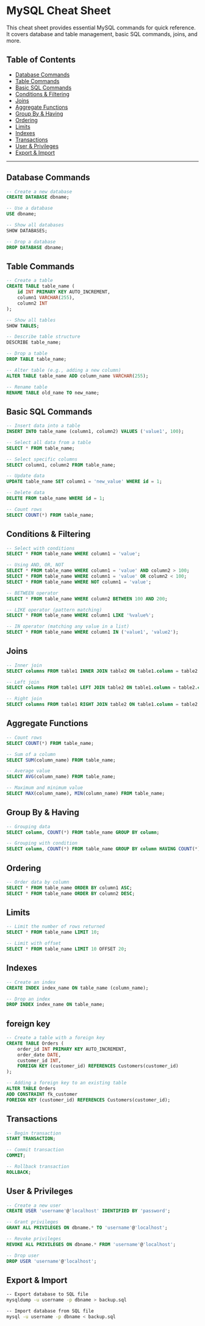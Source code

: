 
# MySQL Cheat Sheet

This cheat sheet provides essential MySQL commands for quick reference. It covers database and table management, basic SQL commands, joins, and more.

## Table of Contents
- [Database Commands](#database-commands)
- [Table Commands](#table-commands)
- [Basic SQL Commands](#basic-sql-commands)
- [Conditions & Filtering](#conditions--filtering)
- [Joins](#joins)
- [Aggregate Functions](#aggregate-functions)
- [Group By & Having](#group-by--having)
- [Ordering](#ordering)
- [Limits](#limits)
- [Indexes](#indexes)
- [Transactions](#transactions)
- [User & Privileges](#user--privileges)
- [Export & Import](#export--import)

---

## Database Commands
```sql
-- Create a new database
CREATE DATABASE dbname;

-- Use a database
USE dbname;

-- Show all databases
SHOW DATABASES;

-- Drop a database
DROP DATABASE dbname;
```

## Table Commands
```sql
-- Create a table
CREATE TABLE table_name (
    id INT PRIMARY KEY AUTO_INCREMENT,
    column1 VARCHAR(255),
    column2 INT
);

-- Show all tables
SHOW TABLES;

-- Describe table structure
DESCRIBE table_name;

-- Drop a table
DROP TABLE table_name;

-- Alter table (e.g., adding a new column)
ALTER TABLE table_name ADD column_name VARCHAR(255);

-- Rename table
RENAME TABLE old_name TO new_name;
```

## Basic SQL Commands
```sql
-- Insert data into a table
INSERT INTO table_name (column1, column2) VALUES ('value1', 100);

-- Select all data from a table
SELECT * FROM table_name;

-- Select specific columns
SELECT column1, column2 FROM table_name;

-- Update data
UPDATE table_name SET column1 = 'new_value' WHERE id = 1;

-- Delete data
DELETE FROM table_name WHERE id = 1;

-- Count rows
SELECT COUNT(*) FROM table_name;
```

## Conditions & Filtering
```sql
-- Select with conditions
SELECT * FROM table_name WHERE column1 = 'value';

-- Using AND, OR, NOT
SELECT * FROM table_name WHERE column1 = 'value' AND column2 > 100;
SELECT * FROM table_name WHERE column1 = 'value' OR column2 < 100;
SELECT * FROM table_name WHERE NOT column1 = 'value';

-- BETWEEN operator
SELECT * FROM table_name WHERE column2 BETWEEN 100 AND 200;

-- LIKE operator (pattern matching)
SELECT * FROM table_name WHERE column1 LIKE '%value%';

-- IN operator (matching any value in a list)
SELECT * FROM table_name WHERE column1 IN ('value1', 'value2');
```

## Joins
```sql
-- Inner join
SELECT columns FROM table1 INNER JOIN table2 ON table1.column = table2.column;

-- Left join
SELECT columns FROM table1 LEFT JOIN table2 ON table1.column = table2.column;

-- Right join
SELECT columns FROM table1 RIGHT JOIN table2 ON table1.column = table2.column;
```

## Aggregate Functions
```sql
-- Count rows
SELECT COUNT(*) FROM table_name;

-- Sum of a column
SELECT SUM(column_name) FROM table_name;

-- Average value
SELECT AVG(column_name) FROM table_name;

-- Maximum and minimum value
SELECT MAX(column_name), MIN(column_name) FROM table_name;
```

## Group By & Having
```sql
-- Grouping data
SELECT column, COUNT(*) FROM table_name GROUP BY column;

-- Grouping with condition
SELECT column, COUNT(*) FROM table_name GROUP BY column HAVING COUNT(*) > 1;
```

## Ordering
```sql
-- Order data by column
SELECT * FROM table_name ORDER BY column1 ASC;
SELECT * FROM table_name ORDER BY column2 DESC;
```

## Limits
```sql
-- Limit the number of rows returned
SELECT * FROM table_name LIMIT 10;

-- Limit with offset
SELECT * FROM table_name LIMIT 10 OFFSET 20;
```

## Indexes
```sql
-- Create an index
CREATE INDEX index_name ON table_name (column_name);

-- Drop an index
DROP INDEX index_name ON table_name;
```

## foreign key
```sql
-- Create a table with a foreign key
CREATE TABLE Orders (
    order_id INT PRIMARY KEY AUTO_INCREMENT,
    order_date DATE,
    customer_id INT,
    FOREIGN KEY (customer_id) REFERENCES Customers(customer_id)
);

-- Adding a foreign key to an existing table
ALTER TABLE Orders
ADD CONSTRAINT fk_customer
FOREIGN KEY (customer_id) REFERENCES Customers(customer_id);
```

## Transactions
```sql
-- Begin transaction
START TRANSACTION;

-- Commit transaction
COMMIT;

-- Rollback transaction
ROLLBACK;
```

## User & Privileges
```sql
-- Create a new user
CREATE USER 'username'@'localhost' IDENTIFIED BY 'password';

-- Grant privileges
GRANT ALL PRIVILEGES ON dbname.* TO 'username'@'localhost';

-- Revoke privileges
REVOKE ALL PRIVILEGES ON dbname.* FROM 'username'@'localhost';

-- Drop user
DROP USER 'username'@'localhost';
```

## Export & Import
```bash
-- Export database to SQL file
mysqldump -u username -p dbname > backup.sql

-- Import database from SQL file
mysql -u username -p dbname < backup.sql
```

